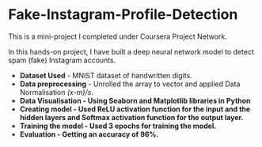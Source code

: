 # Fake-Instagram-Profile-Detection

This is a mini-project I completed under Coursera Project Network. 

In this hands-on project, I have built a deep neural network model to detect spam (fake) Instagram accounts.

<ul>
  <li><b>Dataset Used</b> - MNIST dataset of handwritten digits.</li>
  <li><b>Data preprocessing</b> - Unrolled the array to vector and applied Data Normalisation <i>(x-m)/s</i>.</li>
  <li><b>Data Visualisation<b> - Using Seaborn and Matplotlib libraries in Python
  <li><b>Creating model</b> - Used ReLU activation function for the input and the hidden layers and Softmax activation function for the output layer.</li>
  <li><b>Training the model</b> - Used 3 epochs for training the model.</li>
  <li><b>Evaluation</b> - Getting an accuracy of 96%.</li>

